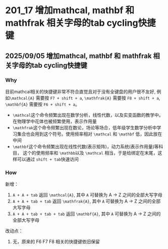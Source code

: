 # 201_17 增加mathcal, mathbf 和 mathfrak 相关字母的tab cycling快捷键


## 2025/09/05 增加mathcal, mathbf 和 mathfrak 相关字母的tab cycling快捷键
### Why
目前mathcal相关的快捷键非常不符合直觉且对于没有全键盘的用户很不友好, 例如`\mathcal{A}` 需要按 `F7 + shift + a`, `\mathfrak{A}` 需要按 `F8 + shift + a`, `\mathbf{A}` 需要按 `F6 + shift + a`。 

- `\mathcal`这个命令频繁出现在数学分析，线性代数，以及实变函数的教学中。在物理学中花体也被频繁使用，表示作用量
- `\mathfrak`这个命令频繁出现在数论，场论等场合，低年级学生数学分析中学习集合也会用到这个符号。使用频率相对 `\mathcal` 和 `\mathbf` 低，因此放在中间
- `\mathbf`这个命令频繁出现在线性代数(表示矩阵)，动力系统(表示作用量)等科目， 这个的使用频率和 `\mathbb`以及 `\mathcal` 相当，于是给绑定在末尾，这样可以通过 `shift + tab`快速访问


### How
新增：
1. `A + A + tab` 返回 `\mathcal{A}`, 其中 `A` 可替换为 A -> Z 之间的全部大写字母
2. `A + A + tab + tab` 返回 `\mathfrak{A}`, 其中 `A` 可替换为 A -> Z 之间的全部大写字母
3. `A + A + tab + tab + tab` 返回 `\mathbf{A}`, 其中 `A` 可替换为 A -> Z 之间的全部大写字母

改动点：
1. 无，原来的 F6 F7 F8 相关的快捷键依旧保留

